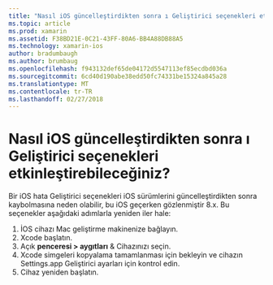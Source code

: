 ```yaml
---
title: "Nasıl iOS güncelleştirdikten sonra ı Geliştirici seçenekleri etkinleştirebileceğiniz?"
ms.topic: article
ms.prod: xamarin
ms.assetid: F38BD21E-0C21-43FF-80A6-BB4A88DB88A5
ms.technology: xamarin-ios
author: bradumbaugh
ms.author: brumbaug
ms.openlocfilehash: f943132def65de04172d5547113ef85ecdbd036a
ms.sourcegitcommit: 6cd40d190abe38edd50fc74331be15324a845a28
ms.translationtype: MT
ms.contentlocale: tr-TR
ms.lasthandoff: 02/27/2018
---
```

# <a name="how-can-i-reenable-developer-options-after-updating-ios"></a>Nasıl iOS güncelleştirdikten sonra ı Geliştirici seçenekleri etkinleştirebileceğiniz?

Bir iOS hata Geliştirici seçenekleri iOS sürümlerini güncelleştirdikten sonra kaybolmasına neden olabilir, bu iOS geçerken gözlenmiştir 8.x. Bu seçenekler aşağıdaki adımlarla yeniden iler hale:

1. İOS cihazı Mac geliştirme makinenize bağlayın.
2. Xcode başlatın.
3. Açık **penceresi > aygıtları** & Cihazınızı seçin.
4. Xcode simgeleri kopyalama tamamlanması için bekleyin ve cihazın Settings.app Geliştirici ayarları için kontrol edin.
5. Cihaz yeniden başlatın.
